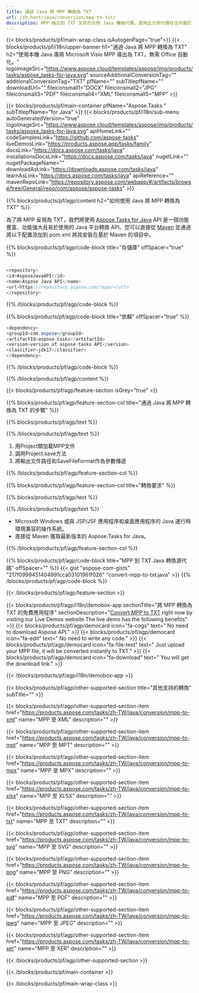 ```yaml
---
title: 通過 Java 將 MPP 轉換為 TXT 
url: /zh-hant/java/conversion/mpp-to-txt/ 
description: MPP 格式到 TXT 文件的示例 Java 轉換代碼。使用此示例代碼在任何基於 Web 或桌面 Java 的應用程序中將 MPP 轉換為 TXT。
---
```


{{< blocks/products/pf/main-wrap-class isAutogenPage="true">}}
{{< blocks/products/pf/i18n/upper-banner h1="通過 Java 將 MPP 轉換為 TXT" h2="使用本機 Java 庫將 Microsoft Visio MPP 導出為 TXT，無需 Office 自動化。" logoImageSrc="https://www.aspose.cloud/templates/aspose/img/products/tasks/aspose_tasks-for-java.svg" sourceAdditionalConversionTag="" additionalConversionTag="TXT" pfName="" subTitlepfName="" downloadUrl="" fileiconsmall1="DOCX" fileiconsmall2="JPG" fileiconsmall3="PDF" fileiconsmall4="XML" fileiconsmall5="MPP" >}}

{{< blocks/products/pf/main-container pfName="Aspose.Tasks " subTitlepfName="for Java" >}}
{{< blocks/products/pf/i18n/sub-menu autoGeneratedVersion="true" logoImageSrc="https://www.aspose.cloud/templates/aspose/img/products/tasks/aspose_tasks-for-java.svg" apiHomeLink="" codeSamplesLink="https://github.com/aspose-tasks" liveDemosLink="https://products.aspose.app/tasks/family" docsLink="https://docs.aspose.com/tasks/java" installationsDocsLink="https://docs.aspose.com/tasks/java" nugetLink="" nugetPackageName="" downloadAsLink="https://downloads.aspose.com/tasks/java" learnAsLink="https://docs.aspose.com/tasks/java" apiReference="" mavenRepoLink="https://repository.aspose.com/webapp/#/artifacts/browse/tree/General/repo/com/aspose/aspose-tasks" >}}

{{% blocks/products/pf/agp/content h2="如何使用 Java 將 MPP 轉換為 TXT" %}}

為了將 MPP 呈現為 TXT，我們將使用
 [Aspose.Tasks for Java](https://products.aspose.com/tasks/java)
 API 是一個功能豐富、功能強大且易於使用的 Java 平台轉換 API。您可以直接從
 [Maven](https://repository.aspose.com/webapp/#/artifacts/browse/tree/General/repo/com/aspose/aspose-tasks)
 並通過將以下配置添加到 pom.xml 將其安裝在基於 Maven 的項目中。

{{% blocks/products/pf/agp/code-block title="存儲庫" offSpacer="true" %}}

```cs

<repository>
<id>AsposeJavaAPI</id>
<name>Aspose Java API</name>
<url>https://repository.aspose.com/repo/</url>
</repository>

```

{{% /blocks/products/pf/agp/code-block %}}

{{% blocks/products/pf/agp/code-block title="依賴" offSpacer="true" %}}

```cs
<dependency>
<groupId>com.aspose</groupId>
<artifactId>aspose-tasks</artifactId>
<version>version of aspose-tasks API</version>
<classifier>jdk17</classifier>
</dependency>

```

{{% /blocks/products/pf/agp/code-block %}}

{{% /blocks/products/pf/agp/content %}}

{{< blocks/products/pf/agp/feature-section isGrey="true" >}}

{{% blocks/products/pf/agp/feature-section-col title="通過 Java 將 MPP 轉換為 TXT 的步驟" %}}

{{% blocks/products/pf/agp/text %}}

{{% /blocks/products/pf/agp/text %}}

1. 用Project類加載MPP文件
1. 調用Project.save方法
1. 將輸出文件路徑和SaveFileFormat作為參數傳遞

{{% /blocks/products/pf/agp/feature-section-col %}}

{{% blocks/products/pf/agp/feature-section-col title="轉換要求" %}}

{{% blocks/products/pf/agp/text %}}

{{% /blocks/products/pf/agp/text %}}

- Microsoft Windows 或與 JSP/JSF 應用程序和桌面應用程序的 Java 運行時環境兼容的操作系統。
- 直接從 Maven 獲取最新版本的 Aspose.Tasks for Java。

{{% /blocks/products/pf/agp/feature-section-col %}}

{{% blocks/products/pf/agp/code-block title="MPP 到 TXT Java 轉換源代碼" offSpacer="" %}}
{{< gist "aspose-com-gists" "217f0999451404991cca03101961f026" "convert-mpp-to-txt.java" >}}
{{% /blocks/products/pf/agp/code-block %}}

{{< /blocks/products/pf/agp/feature-section >}}

<!-- aboutfile Starts -->

{{< blocks/products/pf/agp/i18n/demobox-app sectionTitle="將 MPP 轉換為 TXT 的免費應用程序" sectionDescription="[Convert MPP to TXT](https://products.aspose.app/tasks/conversion/mpp-to-txt) right now by visiting our Live Demos website.The live demo has the following benefits" >}}
        {{< blocks/products/pf/agp/democard icon="fa-cogs" text=" No need to download Aspose API." >}}
        {{< blocks/products/pf/agp/democard icon="fa-edit" text=" No need to write any code." >}}
        {{< blocks/products/pf/agp/democard icon="fa-file-text" text=" Just upload your MPP file, it will be converted instantly to TXT." >}}
        {{< blocks/products/pf/agp/democard icon="fa-download" text=" You will get the download link." >}}

{{< /blocks/products/pf/agp/i18n/demobox-app >}}

<!-- aboutfile Ends -->

{{< blocks/products/pf/agp/other-supported-section title="其他支持的轉換" subTitle="" >}}

{{< blocks/products/pf/agp/other-supported-section-item href="https://products.aspose.com/tasks/zh-TW/java/conversion/mpp-to-xml" name="MPP 至 XML" description="" >}}

{{< blocks/products/pf/agp/other-supported-section-item href="https://products.aspose.com/tasks/zh-TW/java/conversion/mpp-to-mpt" name="MPP 至 MPT" description="" >}}

{{< blocks/products/pf/agp/other-supported-section-item href="https://products.aspose.com/tasks/zh-TW/java/conversion/mpp-to-mpx" name="MPP 至 MPX" description="" >}}

{{< blocks/products/pf/agp/other-supported-section-item href="https://products.aspose.com/tasks/zh-TW/java/conversion/mpp-to-xlsx" name="MPP 至 XLSX" description="" >}}

{{< blocks/products/pf/agp/other-supported-section-item href="https://products.aspose.com/tasks/zh-TW/java/conversion/mpp-to-txt" name="MPP 至 TXT" description="" >}}

{{< blocks/products/pf/agp/other-supported-section-item href="https://products.aspose.com/tasks/zh-TW/java/conversion/mpp-to-svg" name="MPP 至 SVG" description="" >}}

{{< blocks/products/pf/agp/other-supported-section-item href="https://products.aspose.com/tasks/zh-TW/java/conversion/mpp-to-png" name="MPP 至 PNG" description="" >}}

{{< blocks/products/pf/agp/other-supported-section-item href="https://products.aspose.com/tasks/zh-TW/java/conversion/mpp-to-pdf" name="MPP 至 PDF" description="" >}}

{{< blocks/products/pf/agp/other-supported-section-item href="https://products.aspose.com/tasks/zh-TW/java/conversion/mpp-to-jpeg" name="MPP 至 JPEG" description="" >}}

{{< blocks/products/pf/agp/other-supported-section-item href="https://products.aspose.com/tasks/zh-TW/java/conversion/mpp-to-xer" name="MPP 至 XER" description="" >}}



{{< /blocks/products/pf/agp/other-supported-section >}}

{{< /blocks/products/pf/main-container >}}
    
{{< /blocks/products/pf/main-wrap-class >}}
